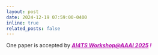 ```yaml
---
layout: post
date: 2024-12-19 07:59:00-0400
inline: true
related_posts: false
---
```


One paper is accepted by ***<span style="color:#b509ac"><u>AI4TS Workshop@AAAI 2025</u> !</span>*** 
